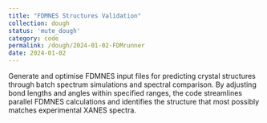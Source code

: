 ```yaml
---
title: "FDMNES Structures Validation"
collection: dough
status: 'mute_dough'
category: code
permalink: /dough/2024-01-02-FDMrunner
date: 2024-01-02
---
```

Generate and optimise FDMNES input files for predicting crystal structures through batch spectrum simulations and spectral comparison. By adjusting bond lengths and angles within specified ranges, the code streamlines parallel FDMNES calculations and identifies the structure that most possibly matches experimental XANES spectra.

